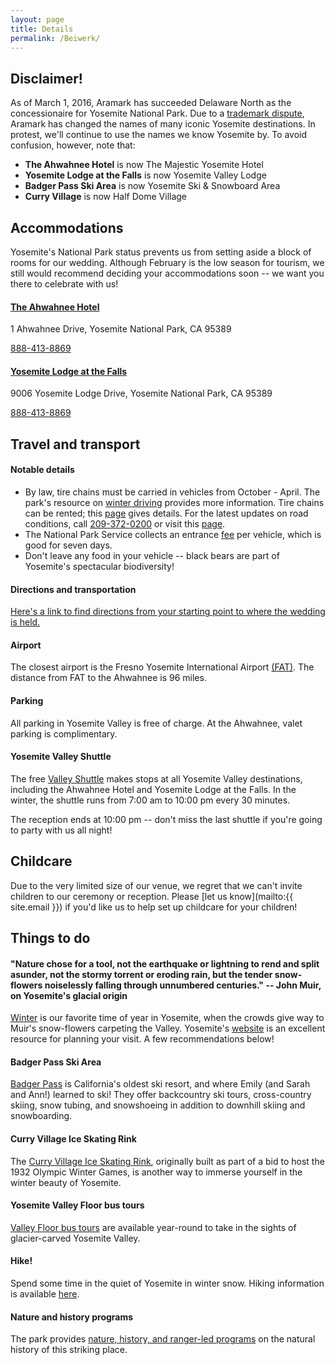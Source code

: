 ```yaml
---
layout: page
title: Details
permalink: /Beiwerk/
---
```


## Disclaimer!

As of March 1, 2016, Aramark has succeeded Delaware North as the concessionaire for Yosemite National Park. Due to a [trademark dispute](http://www.nps.gov/yose/learn/news/yosemite-national-park-to-change-historic-property-names.htm), Aramark has changed the names of many iconic Yosemite destinations. In protest, we'll continue to use the names we know Yosemite by. To avoid confusion, however, note that:

* **The Ahwahnee Hotel** is now The Majestic Yosemite Hotel
* **Yosemite Lodge at the Falls** is now Yosemite Valley Lodge
* **Badger Pass Ski Area** is now Yosemite Ski & Snowboard Area
* **Curry Village** is now Half Dome Village

## Accommodations

Yosemite's National Park status prevents us from setting aside a block of rooms for our wedding. Although February is the low season for tourism, we still would recommend deciding your accommodations soon -- we want you there to celebrate with us!

#### [The Ahwahnee Hotel](http://www.travelyosemite.com/lodging/the-majestic-yosemite-hotel/)

1 Ahwahnee Drive, Yosemite National Park, CA 95389

[888-413-8869](tel:+18884138869)


#### [Yosemite Lodge at the Falls](http://www.travelyosemite.com/lodging/yosemite-valley-lodge/)

9006 Yosemite Lodge Drive, Yosemite National Park, CA 95389

[888-413-8869](tel:+18884138869)


## Travel and transport

#### Notable details

* By law, tire chains must be carried in vehicles from October - April. The park's resource on [winter driving](http://www.travelyosemite.com/winter/winter-travel-conditions/) provides more information. Tire chains can be rented; this [page](https://www.tripadvisor.com/Travel-g61000-c148794/Yosemite-National-Park:California:All.About.Tire.Chain.Rentals.And.Sales.html) gives details. For the latest updates on road conditions, call [209-372-0200](tel:+12093720200) or visit this [page](http://www.nps.gov/yose/planyourvisit/conditions.htm).
* The National Park Service collects an entrance [fee](http://www.nps.gov/yose/planyourvisit/fees.htm) per vehicle, which is good for seven days.
* Don't leave any food in your vehicle -- black bears are part of Yosemite's spectacular biodiversity!

#### Directions and transportation

[Here's a link to find directions from your starting point to where the wedding is held.](https://www.google.com/maps/dir//The+Majestic+Yosemite+Hotel,+Yosemite+National+Park,+1+Ahwahnee+Drive,+YOSEMITE+NATIONAL+PARK,+CA+95389/@37.7463066,-119.5754088,18z/data=!4m15!1m6!3m5!1s0x8096f2247ecdffc7:0x158818855532ea96!2sThe+Majestic+Yosemite+Hotel!8m2!3d37.746154!4d-119.574336!4m7!1m0!1m5!1m1!1s0x8096f2247ecdffc7:0x158818855532ea96!2m2!1d-119.574336!2d37.746154)

#### Airport

The closest airport is the Fresno Yosemite International Airport [(FAT)](http://www.flyfresno.com/). The distance from FAT to the Ahwahnee is 96 miles.

#### Parking

 All parking in Yosemite Valley is free of charge. At the Ahwahnee, valet parking is complimentary.

#### Yosemite Valley Shuttle

The free [Valley Shuttle](http://www.nps.gov/yose/planyourvisit/upload/valleyshuttle.pdf) makes stops at all Yosemite Valley destinations, including the Ahwahnee Hotel and Yosemite Lodge at the Falls. In the winter, the shuttle runs from 7:00 am to 10:00 pm every 30 minutes.

The reception ends at 10:00 pm -- don't miss the last shuttle if you're going to party with us all night!


## Childcare

Due to the very limited size of our venue, we regret that we can't invite children to our ceremony or reception. Please [let us know](mailto:{{ site.email }}) if you'd like us to help set up childcare for your children!

## Things to do

#### "Nature chose for a tool, not the earthquake or lightning to rend and split asunder, not the stormy torrent or eroding rain, but the tender snow-flowers noiselessly falling through unnumbered centuries." -- John Muir, on Yosemite's glacial origin

[Winter](http://www.nps.gov/yose/planyourvisit/winter.htm) is our favorite time of year in Yosemite, when the crowds give way to Muir's snow-flowers carpeting the Valley. Yosemite's [website](http://www.travelyosemite.com/) is an excellent resource for planning your visit. A few recommendations below!

#### Badger Pass Ski Area

[Badger Pass](http://www.travelyosemite.com/winter/yosemite-ski-snowboard-area/) is California's oldest ski resort, and where Emily (and Sarah and Ann!) learned to ski! They offer backcountry ski tours, cross-country skiing, snow tubing, and snowshoeing in addition to downhill skiing and snowboarding. 

#### Curry Village Ice Skating Rink

The [Curry Village Ice Skating Rink](http://www.travelyosemite.com/winter/half-dome-village-ice-skating-rink/), originally built as part of a bid to host the 1932 Olympic Winter Games, is another way to immerse yourself in the winter beauty of Yosemite.  

#### Yosemite Valley Floor bus tours

[Valley Floor bus tours](http://www.travelyosemite.com/things-to-do/guided-bus-tours/) are available year-round to take in the sights of glacier-carved Yosemite Valley. 

#### Hike!

Spend some time in the quiet of Yosemite in winter snow. Hiking information is available [here](http://www.travelyosemite.com/things-to-do/hiking/).

#### Nature and history programs

The park provides [nature, history, and ranger-led programs](http://www.travelyosemite.com/things-to-do/ranger-nature-programs/) on the natural history of this striking place.

